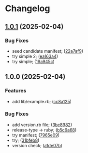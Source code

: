 # Changelog

## [1.0.1](https://github.com/elanthia-online/sandbox-lich-cd/compare/v1.0.0...v1.0.1) (2025-02-04)


### Bug Fixes

* seed candidate manifest; ([22a7af9](https://github.com/elanthia-online/sandbox-lich-cd/commit/22a7af9767907ac8a8b38fe92ad3cd86b58d20fc))
* try simple 2; ([ea163a4](https://github.com/elanthia-online/sandbox-lich-cd/commit/ea163a4b33d556e54e3eeee3def1737aa877c250))
* try simple; ([19a945c](https://github.com/elanthia-online/sandbox-lich-cd/commit/19a945c7e440782bbe6a7e492523adc262071969))

## 1.0.0 (2025-02-04)


### Features

* add lib/example.rb; ([cc8a125](https://github.com/elanthia-online/sandbox-lich-cd/commit/cc8a125a795f38000a017277e6a0a4dead72d77f))


### Bug Fixes

* add version.rb file; ([3bc8982](https://github.com/elanthia-online/sandbox-lich-cd/commit/3bc8982a0db8c62f8b555d1b70f6a0d076315e5b))
* release-type -&gt; ruby; ([b5c6a68](https://github.com/elanthia-online/sandbox-lich-cd/commit/b5c6a68ce347ee3fbe9432af102e5ed517bb7dac))
* try manifest; ([7965e09](https://github.com/elanthia-online/sandbox-lich-cd/commit/7965e093132fdc5edb9152dd1fd90c08e23999fb))
* try; ([31bfeb8](https://github.com/elanthia-online/sandbox-lich-cd/commit/31bfeb8a5a577eca95def28e14be20249177ebf0))
* version check; ([a1de07b](https://github.com/elanthia-online/sandbox-lich-cd/commit/a1de07b0cb469f61d5184fefc9eaa13ebd9ec552))
